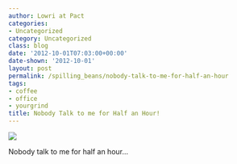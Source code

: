 ```yaml
---
author: Lowri at Pact
categories:
- Uncategorized
category: Uncategorized
class: blog
date: '2012-10-01T07:03:00+00:00'
date-shown: '2012-10-01'
layout: post
permalink: /spilling_beans/nobody-talk-to-me-for-half-an-hour
tags:
- coffee
- office
- yourgrind
title: Nobody Talk to me for Half an Hour!
---
```


![](http://pactcoffee.files.wordpress.com/2012/10/tumblr_mb7cy8i2l31rh0464o1_1280.jpg)

Nobody talk to me for half an hour…